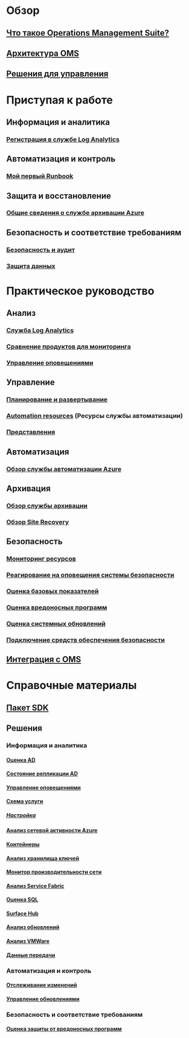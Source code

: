 # Обзор
## [Что такое Operations Management Suite?](operations-management-suite-overview.md)
## [Архитектура OMS](operations-management-suite-architecture.md)
## [Решения для управления](operations-management-suite-solutions.md)

# Приступая к работе
## Информация и аналитика
### [Регистрация в службе Log Analytics](../log-analytics/log-analytics-get-started.md?toc=%2fazure%2foperations-management-suite%2ftoc.json)
## Автоматизация и контроль
### [Мой первый Runbook](../automation/automation-first-runbook-graphical.md?toc=%2fazure%2foperations-management-suite%2ftoc.json)
## Защита и восстановление
### [Общие сведения о службе архивации Azure](../backup/backup-introduction-to-azure-backup.md?toc=%2fazure%2foperations-management-suite%2ftoc.json)
## Безопасность и соответствие требованиям
### [Безопасность и аудит](oms-security-getting-started.md)
### [Защита данных](oms-security-data-security.md)

# Практическое руководство
## Анализ
### [Служба Log Analytics](../log-analytics/log-analytics-overview.md?toc=%2fazure%2foperations-management-suite%2ftoc.json)
### [Сравнение продуктов для мониторинга](operations-management-suite-monitoring-product-comparison.md)
### [Управление оповещениями](operations-management-suite-monitoring-alerts.md)
## Управление
### [Планирование и развертывание](operations-management-suite-solutions-creating.md)
### [Automation resources](operations-management-suite-solutions-resources-automation.md) (Ресурсы службы автоматизации)
### [Представления](operations-management-suite-solutions-resources-views.md)
## Автоматизация
### [Обзор службы автоматизации Azure](../automation/automation-intro.md?toc=%2fazure%2foperations-management-suite%2ftoc.json)
## Архивация
### [Обзор службы архивации](../backup/backup-introduction-to-azure-backup.md?toc=%2fazure%2foperations-management-suite%2ftoc.json)
### [Обзор Site Recovery](../site-recovery/site-recovery-overview.md?toc=%2fazure%2foperations-management-suite%2ftoc.json)
## Безопасность
### [Мониторинг ресурсов](oms-security-monitoring-resources.md)
### [Реагирование на оповещения системы безопасности](oms-security-responding-alerts.md)
### [Оценка базовых показателей](oms-security-baseline.md)
### [Оценка вредоносных программ](../log-analytics/log-analytics-malware.md?toc=%2fazure%2foperations-management-suite%2ftoc.json)
### [Оценка системных обновлений](../log-analytics/log-analytics-system-update.md?toc=%2fazure%2foperations-management-suite%2ftoc.json)
### [Подключение средств обеспечения безопасности](oms-security-connect-products.md)
## [Интеграция с OMS](operations-management-suite-integration.md)


# Справочные материалы
## [Пакет SDK](operations-management-suite-sdk.md)
## Решения
### Информация и аналитика
#### [Оценка AD](../log-analytics/log-analytics-ad-assessment.md?toc=%2fazure%2foperations-management-suite%2ftoc.json)
#### [Состояние репликации AD](../log-analytics/log-analytics-ad-replication-status.md?toc=%2fazure%2foperations-management-suite%2ftoc.json)
#### [Управление оповещениями](../log-analytics/log-analytics-solution-alert-management.md?toc=%2fazure%2foperations-management-suite%2ftoc.json)
#### [Схема услуги](operations-management-suite-service-map.md)
##### [Настройка](operations-management-suite-service-map-configure.md)
#### [Анализ сетевой активности Azure](../log-analytics/log-analytics-azure-networking-analytics.md?toc=%2fazure%2foperations-management-suite%2ftoc.json)
#### [Контейнеры](../log-analytics/log-analytics-containers.md?toc=%2fazure%2foperations-management-suite%2ftoc.json)
#### [Анализ хранилища ключей](../log-analytics/log-analytics-azure-key-vault.md?toc=%2fazure%2foperations-management-suite%2ftoc.json)
#### [Монитор производительности сети](../log-analytics/log-analytics-network-performance-monitor.md?toc=%2fazure%2foperations-management-suite%2ftoc.json)
#### [Анализ Service Fabric](../log-analytics/log-analytics-service-fabric.md?toc=%2fazure%2foperations-management-suite%2ftoc.json)
#### [Оценка SQL](../log-analytics/log-analytics-sql-assessment.md?toc=%2fazure%2foperations-management-suite%2ftoc.json)
#### [Surface Hub](../log-analytics/log-analytics-surface-hubs.md?toc=%2fazure%2foperations-management-suite%2ftoc.json)
#### [Анализ обновлений](https://technet.microsoft.com/itpro/windows/deploy/manage-windows-upgrades-with-upgrade-analytics?f=255&MSPPError=-2147217396)
#### [Анализ VMWare](../log-analytics/log-analytics-vmware.md?toc=%2fazure%2foperations-management-suite%2ftoc.json)
#### [Данные передачи](../log-analytics/log-analytics-wire-data.md?toc=%2fazure%2foperations-management-suite%2ftoc.json)
### Автоматизация и контроль
#### [Отслеживание изменений](../log-analytics/log-analytics-change-tracking.md?toc=%2fazure%2foperations-management-suite%2ftoc.json)
#### [Управление обновлениями](oms-solution-update-management.md)
### Безопасность и соответствие требованиям
#### [Оценка защиты от вредоносных программ](../log-analytics/log-analytics-malware.md?toc=%2fazure%2foperations-management-suite%2ftoc.json)



<!--HONumber=Dec16_HO2-->


